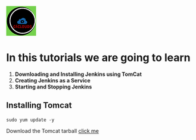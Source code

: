 
<img src="images/c4logo.png">

# In this tutorials we are going to learn
 1. **Downloading and Installing Jenkins using TomCat**
 2. **Creating Jenkins as a Service**
 3. **Starting and Stopping Jenkins**


 ## Installing Tomcat 
 ```code
 sudo yum update -y
```
 Download the Tomcat tarball [click me](https://tomcat.apache.org/download-90.cgi)

 



